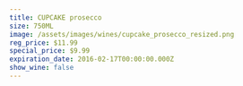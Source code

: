 ```yaml
---
title: CUPCAKE prosecco
size: 750ML
image: /assets/images/wines/cupcake_prosecco_resized.png
reg_price: $11.99
special_price: $9.99
expiration_date: 2016-02-17T00:00:00.000Z
show_wine: false
---
```


